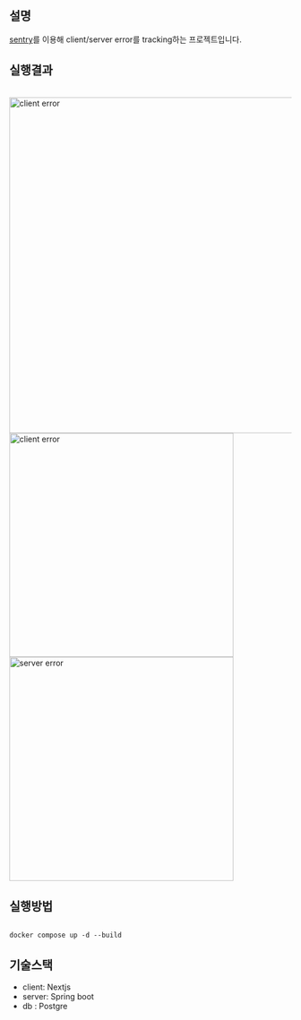 ## 설명

[sentry](https://sentry.io/welcome/)를 이용해 client/server error를 tracking하는 프로젝트입니다.



## 실행결과

<br />
<img width="600" alt="client error" src="https://github.com/rlaclgh/miniproject_sentry/assets/46914232/8bb7545c-1361-4c79-ad87-bacb7630d4ed">
<br />


<img width="400" alt="client error" src="https://github.com/rlaclgh/miniproject_sentry/assets/46914232/9b77f368-e489-48fc-a388-1fb2315cddc5">
<br />


<img width="400" alt="server error" src="https://github.com/rlaclgh/miniproject_sentry/assets/46914232/2c1ea38d-dfd8-4b52-9c3d-fdad5ab44dea">
<br />


## 실행방법

```

docker compose up -d --build

```

## 기술스택

- client: Nextjs
- server: Spring boot
- db : Postgre
